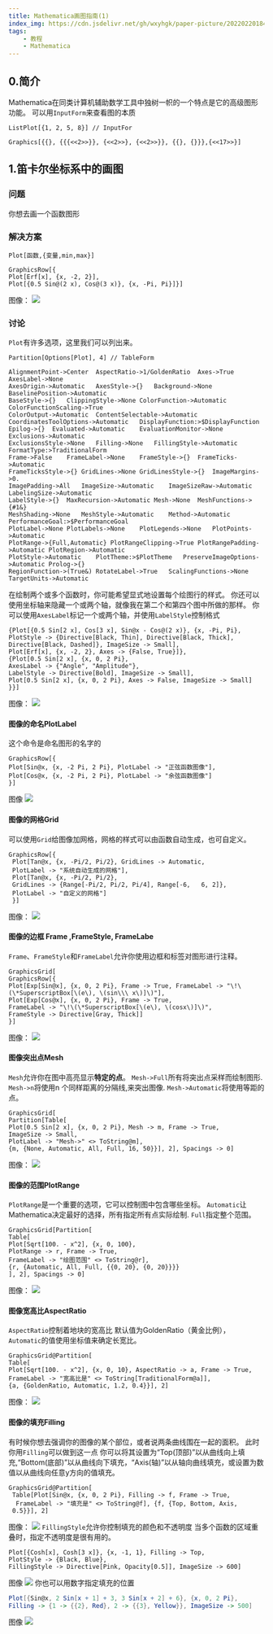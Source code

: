 ```yaml
---
title: Mathematica画图指南(1)
index_img: https://cdn.jsdelivr.net/gh/wxyhgk/paper-picture/202202201841820.png
tags:
    - 教程
    - Mathematica
---
```


## 0.简介
Mathematica在同类计算机辅助数学工具中独树一帜的一个特点是它的高级图形功能。
可以用`InputForm`来查看图的本质

```
ListPlot[{1, 2, 5, 8}] // InputFor
```

```
Graphics[{{}, {{{<<2>>}}, {<<2>>}, {<<2>>}}, {{}, {}}},{<<17>>}]
```

## 1.笛卡尔坐标系中的画图

### 问题
你想去画一个函数图形

### 解决方案
`Plot[函数,{变量,min,max}]`

```
GraphicsRow[{
Plot[Erf[x], {x, -2, 2}],
Plot[{0.5 Sin@(2 x), Cos@(3 x)}, {x, -Pi, Pi}]}]
```

图像：
![](https://raw.githubusercontent.com/wxyhgk/paper-picture/master/202202201558384.svg)

### 讨论
`Plot`有许多选项，这里我们可以列出来。

```
Partition[Options[Plot], 4] // TableForm
```

```
AlignmentPoint->Center	AspectRatio->1/GoldenRatio	Axes->True	AxesLabel->None
AxesOrigin->Automatic	AxesStyle->{}	Background->None	BaselinePosition->Automatic
BaseStyle->{}	ClippingStyle->None	ColorFunction->Automatic	ColorFunctionScaling->True
ColorOutput->Automatic	ContentSelectable->Automatic	CoordinatesToolOptions->Automatic	DisplayFunction:>$DisplayFunction
Epilog->{}	Evaluated->Automatic	EvaluationMonitor->None	Exclusions->Automatic
ExclusionsStyle->None	Filling->None	FillingStyle->Automatic	FormatType:>TraditionalForm
Frame->False	FrameLabel->None	FrameStyle->{}	FrameTicks->Automatic
FrameTicksStyle->{}	GridLines->None	GridLinesStyle->{}	ImageMargins->0.
ImagePadding->All	ImageSize->Automatic	ImageSizeRaw->Automatic	LabelingSize->Automatic
LabelStyle->{}	MaxRecursion->Automatic	Mesh->None	MeshFunctions->{#1&}
MeshShading->None	MeshStyle->Automatic	Method->Automatic	PerformanceGoal:>$PerformanceGoal
PlotLabel->None	PlotLabels->None	PlotLegends->None	PlotPoints->Automatic
PlotRange->{Full,Automatic}	PlotRangeClipping->True	PlotRangePadding->Automatic	PlotRegion->Automatic
PlotStyle->Automatic	PlotTheme:>$PlotTheme	PreserveImageOptions->Automatic	Prolog->{}
RegionFunction->(True&)	RotateLabel->True	ScalingFunctions->None	TargetUnits->Automatic
```

在绘制两个或多个函数时，你可能希望显式地设置每个绘图行的样式。
你还可以使用坐标轴来隐藏一个或两个轴，就像我在第二个和第四个图中所做的那样。
你可以使用`AxesLabel`标记一个或两个轴，并使用`LabelStyle`控制格式

```GraphicsGrid[{
{Plot[{0.5 Sin[2 x], Cos[3 x], Sin@x - Cos@(2 x)}, {x, -Pi, Pi},
PlotStyle -> {Directive[Black, Thin], Directive[Black, Thick], 
Directive[Black, Dashed]}, ImageSize -> Small],
Plot[Erf[x], {x, -2, 2}, Axes -> {False, True}]},
{Plot[0.5 Sin[2 x], {x, 0, 2 Pi}, 
AxesLabel -> {"Angle", "Amplitude"},
LabelStyle -> Directive[Bold], ImageSize -> Small],
Plot[0.5 Sin[2 x], {x, 0, 2 Pi}, Axes -> False, ImageSize -> Small]
}}]
```

图像：
![](https://raw.githubusercontent.com/wxyhgk/paper-picture/master/202202201558385.svg)

#### 图像的命名PlotLabel
这个命令是命名图形的名字的

```
GraphicsRow[{
Plot[Sin@x, {x, -2 Pi, 2 Pi}, PlotLabel -> "正弦函数图像"],
Plot[Cos@x, {x, -2 Pi, 2 Pi}, PlotLabel -> "余弦函数图像"]
}]
```

图像
![](https://raw.githubusercontent.com/wxyhgk/paper-picture/master/202202201558386.svg)

#### 图像的网格Grid
可以使用`Grid`给图像加网格，网格的样式可以由函数自动生成，也可自定义。

```
GraphicsRow[{
 Plot[Tan@x, {x, -Pi/2, Pi/2}, GridLines -> Automatic, 
 PlotLabel -> "系统自动生成的网格"],
 Plot[Tan@x, {x, -Pi/2, Pi/2}, 
 GridLines -> {Range[-Pi/2, Pi/2, Pi/4], Range[-6,   6, 2]},
 PlotLabel -> "自定义的网格"]
 }]
```

图像：
![](https://raw.githubusercontent.com/wxyhgk/paper-picture/master/202202201558387.svg)

#### 图像的边框 Frame ,FrameStyle, FrameLabe
`Frame`、`FrameStyle`和`FrameLabel`允许你使用边框和标签对图形进行注释。

```
GraphicsGrid[
GraphicsRow[{
Plot[Exp[Sin@x], {x, 0, 2 Pi}, Frame -> True, FrameLabel -> "\!\(\*SuperscriptBox[\(e\), \(sin\\\ x\)]\)"],
Plot[Exp[Cos@x], {x, 0, 2 Pi}, Frame -> True, 
FrameLabel -> "\!\(\*SuperscriptBox[\(e\), \(cosx\)]\)", 
FrameStyle -> Directive[Gray, Thick]]
}]
```

图像：
![](https://raw.githubusercontent.com/wxyhgk/paper-picture/master/202202201558388.svg)

#### 图像突出点Mesh
`Mesh`允许你在图中高亮显示<strong>特定的点</strong>。
`Mesh->Full`所有将突出点采样而绘制图形.
`Mesh->n`将使用n 个同样距离的分隔线,来突出图像.
`Mesh->Automatic`将使用等距的点。

```
GraphicsGrid[
Partition[Table[
Plot[0.5 Sin[2 x], {x, 0, 2 Pi}, Mesh -> m, Frame -> True, 
ImageSize -> Small,
PlotLabel -> "Mesh->" <> ToString@m],
{m, {None, Automatic, All, Full, 16, 50}}], 2], Spacings -> 0]
```

图像：
![](https://raw.githubusercontent.com/wxyhgk/paper-picture/master/202202201558389.svg)

#### 图像的范围PlotRange
`PlotRange`是一个重要的选项，它可以控制图中包含哪些坐标。
`Automatic`让Mathematica决定最好的选择，所有指定所有点实际绘制.
`Full`指定整个范围。

```
GraphicsGrid[Partition[
Table[
Plot[Sqrt[100. - x^2], {x, 0, 100},
PlotRange -> r, Frame -> True,
FrameLabel -> "绘图范围" <> ToString@r],
{r, {Automatic, All, Full, {{0, 20}, {0, 20}}}}
], 2], Spacings -> 0]
```

图像：
![](https://raw.githubusercontent.com/wxyhgk/paper-picture/master/202202201558390.svg)

#### 图像宽高比AspectRatio
`AspectRatio`控制着地块的宽高比
默认值为GoldenRatio（黄金比例），
`Automatic`的值使用坐标值来确定长宽比。

```
GraphicsGrid@Partition[
Table[
Plot[Sqrt[100. - x^2], {x, 0, 10}, AspectRatio -> a, Frame -> True,
FrameLabel -> "宽高比是" <> ToString[TraditionalForm@a]],
{a, {GoldenRatio, Automatic, 1.2, 0.4}}], 2]
```

图像：
![](https://raw.githubusercontent.com/wxyhgk/paper-picture/master/202202201558391.svg)

#### 图像的填充Filling
有时候你想去强调你的图像的某个部位，或者说两条曲线围在一起的面积。
此时你用`Filling`可以做到这一点
你可以将其设置为“Top(顶部)”以从曲线向上填充,“Bottom(底部)”以从曲线向下填充，“Axis(轴)”以从轴向曲线填充，或设置为数值以从曲线向任意y方向的值填充。

```
GraphicsGrid@Partition[
 Table[Plot[Sin@x, {x, 0, 2 Pi}, Filling -> f, Frame -> True,
  FrameLabel -> "填充是" <> ToString@f], {f, {Top, Bottom, Axis, 
 0.5}}], 2]
```

图像：
![](https://raw.githubusercontent.com/wxyhgk/paper-picture/master/202202201558392.svg)
`FillingStyle`允许你控制填充的颜色和不透明度
当多个函数的区域重叠时，指定不透明度是很有用的。

```
Plot[{Cosh[x], Cosh[3 x]}, {x, -1, 1}, Filling -> Top, 
PlotStyle -> {Black, Blue}, 
FillingStyle -> Directive[Pink, Opacity[0.5]], ImageSize -> 600]
```

图像
![](https://raw.githubusercontent.com/wxyhgk/paper-picture/master/202202201558393.svg)
你也可以用数字指定填充的位置

```mathematica
Plot[{Sin@x, 2 Sin[x + 1] + 3, 3 Sin[x + 2] + 6}, {x, 0, 2 Pi},
Filling -> {1 -> {{2}, Red}, 2 -> {{3}, Yellow}}, ImageSize -> 500]
```

图像
![](https://raw.githubusercontent.com/wxyhgk/paper-picture/master/202202201558394.svg)